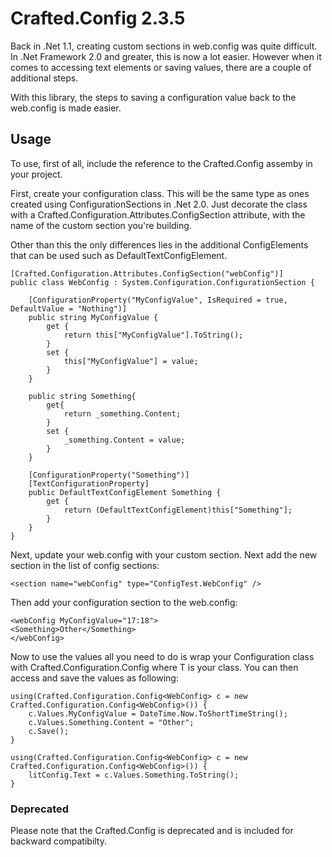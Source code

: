 # Crafted.Config 2.3.5 #

Back in .Net 1.1, creating custom sections in web.config was quite difficult. In .Net Framework 2.0 and greater, this is now a lot easier.
However when it comes to accessing text elements or saving values, there are a couple of additional steps.

With this library, the steps to saving a configuration value back to the web.config is made easier.

## Usage ##

To use, first of all, include the reference to the Crafted.Config assemby in your project.

First, create your configuration class. This will be the same type as ones created using ConfigurationSections in .Net 2.0. Just decorate the class with a Crafted.Configuration.Attributes.ConfigSection attribute, with the name of the custom section you're building.

Other than this the only differences lies in the additional ConfigElements that can be used such as DefaultTextConfigElement.

```  
[Crafted.Configuration.Attributes.ConfigSection("webConfig")]  
public class WebConfig : System.Configuration.ConfigurationSection {

	[ConfigurationProperty("MyConfigValue", IsRequired = true, DefaultValue = "Nothing")]
	public string MyConfigValue {
		get {
			return this["MyConfigValue"].ToString();
		}
		set {
			this["MyConfigValue"] = value;
		}
	}

	public string Something{
		get{
			return _something.Content;
		}
		set {
			_something.Content = value;
		}
	}

	[ConfigurationProperty("Something")]
	[TextConfigurationProperty]
	public DefaultTextConfigElement Something {
		get {
			return (DefaultTextConfigElement)this["Something"];
		}
	}
}  
```

Next, update your web.config with your custom section. Next add the new section in the list of config sections:  

```
<section name="webConfig" type="ConfigTest.WebConfig" />
```

Then add your configuration section to the web.config:

```
<webConfig MyConfigValue="17:18">  
<Something>Other</Something>  
</webConfig>  
```

Now to use the values all you need to do is wrap your Configuration class with Crafted.Configuration.Config<T> where T is your class. You can then access and save the values as following:

```  
using(Crafted.Configuration.Config<WebConfig> c = new Crafted.Configuration.Config<WebConfig>()) {  
    c.Values.MyConfigValue = DateTime.Now.ToShortTimeString();  
    c.Values.Something.Content = "Other";  
    c.Save();  
}

using(Crafted.Configuration.Config<WebConfig> c = new Crafted.Configuration.Config<WebConfig>()) {  
    litConfig.Text = c.Values.Something.ToString();  
}  
```

### Deprecated ###
Please note that the Crafted.Config is deprecated and is included for backward compatibilty.